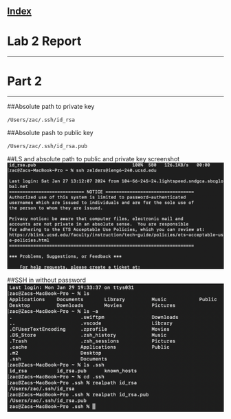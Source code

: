 
[Index](https://zcashe.github.io/cse15l-lab-reports/index.html)
---
# Lab 2 Report 
---








# Part 2
***
##Absolute path to private key 
```
/Users/zac/.ssh/id_rsa
```


##Absolute pash to public key
```
/Users/zac/.ssh/id_rsa.pub
```
##LS and absolute path to public and private key screenshot 
![Image](assets/lab2-ssh.png)

##SSH in without password
![Image](assets/lab2-filepath.png)
